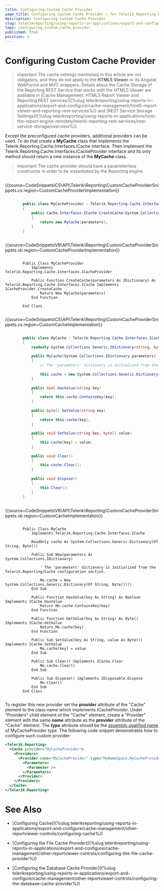 ```yaml
---
title: Configuring Custom Cache Provider
page_title: Configuring Custom Cache Provider | for Telerik Reporting Documentation
description: Configuring Custom Cache Provider
slug: telerikreporting/using-reports-in-applications/export-and-configure/cache-management/other-reportviewer-controls/configuring-custom-cache-provider
tags: configuring,custom,cache,provider
published: True
position: 4
---
```


# Configuring Custom Cache Provider



>important The cache settings mentioned in this article are not obligatory, and they do not apply to the           __HTML5 Viewer__  or its Angular, WebForms and MVC wrappers. Details about the Cache Storage of the Reporting REST          Service that works with the HTML5 Viewer are available in          [Cache Management: HTML5 Report Viewer and Reporting REST services]({%slug telerikreporting/using-reports-in-applications/export-and-configure/cache-management/html5-report-viewer-and-reporting-rest-services%})          and [REST Service Storage Settings]({%slug telerikreporting/using-reports-in-applications/host-the-report-engine-remotely/telerik-reporting-rest-services/rest-service-storage/overview%}).        


Except the preconfigured cache providers, additional providers can be used. To do that create a __MyCache__ class that implements
        the Telerik.Reporting.Cache.Interfaces.ICache interface. Then implement the Telerik.Reporting.Cache.Interfaces.ICacheProvider
        interface and its only method should return a new instance of the __MyCache__ class.
      

>important The cache provider should have a parameterless constructor in order to be instantiated by the Reporting engine.        


## 

{{source=CodeSnippets\CS\API\Telerik\Reporting\CustomCacheProviderSnippets.cs region=CustomCacheProviderImplementation}}
````C#
	
	    public class MyCacheProvider : Telerik.Reporting.Cache.Interfaces.ICacheProvider
	    {
	        public Cache.Interfaces.ICache CreateCache(System.Collections.IDictionary parameters)
	        {
	            return new MyCache(parameters);
	        }
	    }
	
````



{{source=CodeSnippets\VB\API\Telerik\Reporting\CustomCacheProviderSnippets.vb region=CustomCacheProviderImplementation}}
````VB
	
	    Public Class MyCacheProvider
	        Implements Telerik.Reporting.Cache.Interfaces.ICacheProvider
	
	        Public Function CreateCache(parameters As IDictionary) As Telerik.Reporting.Cache.Interfaces.ICache Implements ICacheProvider.CreateCache
	            Return New MyCache(parameters)
	        End Function
	
	    End Class
	
````



{{source=CodeSnippets\CS\API\Telerik\Reporting\CustomCacheProviderSnippets.cs region=CustomCacheImplementation}}
````C#
	    
	    public class MyCache : Telerik.Reporting.Cache.Interfaces.ICache
	    {
	        readonly System.Collections.Generic.IDictionary<string, byte[]> cache;
	
	        public MyCache(System.Collections.IDictionary parameters)
	        {
	            // The 'parameters' dictionary is initialized from the Telerik.Reporting/Cache configuration section.
	
	            this.cache = new System.Collections.Generic.Dictionary<string, byte[]>();
	        }
	
	        public bool HasValue(string key)
	        {
	            return this.cache.ContainsKey(key);
	        }
	
	        public byte[] GetValue(string key)
	        {
	            return this.cache[key];
	        }
	
	        public void SetValue(string key, byte[] value)
	        {
	            this.cache[key] = value;
	        }
	
	        public void Clear()
	        {
	            this.cache.Clear();
	        }
	
	        public void Dispose()
	        {
	            this.Clear();
	        }
	    }
	
````



{{source=CodeSnippets\VB\API\Telerik\Reporting\CustomCacheProviderSnippets.vb region=CustomCacheImplementation}}
````VB
	
	    Public Class MyCache
	        Implements Telerik.Reporting.Cache.Interfaces.ICache
	
	        ReadOnly cache As System.Collections.Generic.Dictionary(Of String, Byte())
	
	        Public Sub New(parameters As System.Collections.IDictionary)
	
	            ' The 'parameters' dictionary is initialized from the Telerik.Reporting/Cache configuration section.
	
	            Me.cache = New System.Collections.Generic.Dictionary(Of String, Byte())()
	        End Sub
	
	        Public Function HasValue(key As String) As Boolean Implements ICache.HasValue
	            Return Me.cache.ContainsKey(key)
	        End Function
	
	        Public Function GetValue(key As String) As Byte() Implements ICache.GetValue
	            Return Me.cache(key)
	        End Function
	
	        Public Sub SetValue(key As String, value As Byte()) Implements ICache.SetValue
	            Me.cache(key) = value
	        End Sub
	
	        Public Sub Clear() Implements ICache.Clear
	            Me.cache.Clear()
	        End Sub
	
	        Public Sub Dispose() Implements IDisposable.Dispose
	            Me.Clear()
	        End Sub
	    End Class
	
````



To register this new provider set the __provider__ attribute of the "Cache" element to the class name which implements ICacheProvider.
          Under "Providers" child element of the "Cache" element, create a "Provider" element with the same __name__          attribute as the __provider__ attribute of the "Cache" element. The __type__ attribute
          should be the [assembly qualified name](http://msdn.microsoft.com/en-us/library/system.type.assemblyqualifiedname.aspx) of MyCacheProvider type. The following code snippet demonstrates how to configure such custom provider:
        

	
````xml
<Telerik.Reporting>
  <Cache provider="MyCacheProvider">
    <Providers>
      <Provider name="MyCacheProvider" type="MyNameSpace.MyCacheProvider, AssemblyName, Version=1.0.0.0, Culture=neutral, PublicKeyToken=null">
        <Parameters>
          <Parameter />
        </Parameters>
      </Provider>
    </Providers>
  </Cache>
</Telerik.Reporting>

````



# See Also


 * [Configuring Cache]({%slug telerikreporting/using-reports-in-applications/export-and-configure/cache-management/other-reportviewer-controls/configuring-cache%})

 * [Configuring the File Cache Provider]({%slug telerikreporting/using-reports-in-applications/export-and-configure/cache-management/other-reportviewer-controls/configuring-the-file-cache-provider%})

 * [Configuring the Database Cache Provider]({%slug telerikreporting/using-reports-in-applications/export-and-configure/cache-management/other-reportviewer-controls/configuring-the-database-cache-provider%})
